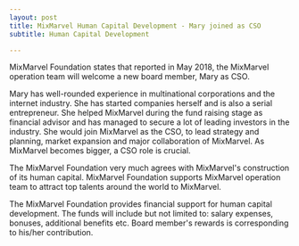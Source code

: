 ```yaml
---
layout: post
title: MixMarvel Human Capital Development - Mary joined as CSO
subtitle: Human Capital Development 

---
```


MixMarvel Foundation states that reported in May 2018, the MixMarvel operation team will welcome a new board member, Mary as CSO.

Mary has well-rounded experience in multinational corporations and the internet industry. She has started companies herself and is also a serial entrepreneur. She helped MixMarvel during the fund raising stage as financial advisor and has managed to secure a lot of leading investors in the industry. She would join MixMarvel as the CSO, to lead strategy and planning, market expansion and major collaboration of MixMarvel. As MixMarvel becomes bigger, a CSO role is crucial.

The MixMarvel Foundation very much agrees with MixMarvel's construction of its human capital. MixMarvel Foundation supports MixMarvel operation team to attract top talents around the world to MixMarvel.

The MixMarvel Foundation provides financial support for human capital development. The funds will include but not limited to: salary expenses, bonuses, additional benefits etc. Board member's rewards is corresponding to his/her contribution.  

